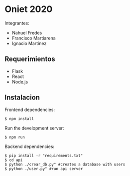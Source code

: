 # Oniet 2020

Integrantes:
 - Nahuel Fredes
 - Francisco Martiarena
 - Ignacio Martinez



## Requerimientos

- Flask
- React
- Node.js

## Instalacion

Frontend dependencies:

    $ npm install

Run the development server:

    $ npm run 

Backend dependencies:

    $ pip install -r "requirements.txt"
    $ cd api 
    $ python ./crear_db.py" #creates a database with users
    $ python ./user.py" #run api server
